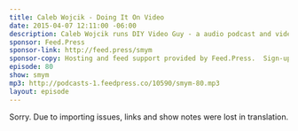```yaml
---
title: Caleb Wojcik - Doing It On Video
date: 2015-04-07 12:11:00 -06:00
description: Caleb Wojcik runs DIY Video Guy - a audio podcast and video podcast show teaching  what he&rsquo;s learned about running a business involved in video production.
sponsor: Feed.Press
sponsor-link: http://feed.press/smym
sponsor-copy: Hosting and feed support provided by Feed.Press.  Sign-up today and try FeedPress on a 14 day trial (no contracts or commitments). Use promo code "smym" during checkout to get 10% off your first year.
episode: 80
show: smym
mp3: http://podcasts-1.feedpress.co/10590/smym-80.mp3
layout: episode
---
```


Sorry. Due to importing issues, links and show notes were lost in translation.

